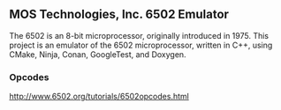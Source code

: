 ## MOS Technologies, Inc. 6502 Emulator

The 6502 is an 8-bit microprocessor, originally introduced in 1975.
This project is an emulator of the 6502 microprocessor, written in C++,
using CMake, Ninja, Conan, GoogleTest, and Doxygen.

### Opcodes

http://www.6502.org/tutorials/6502opcodes.html
